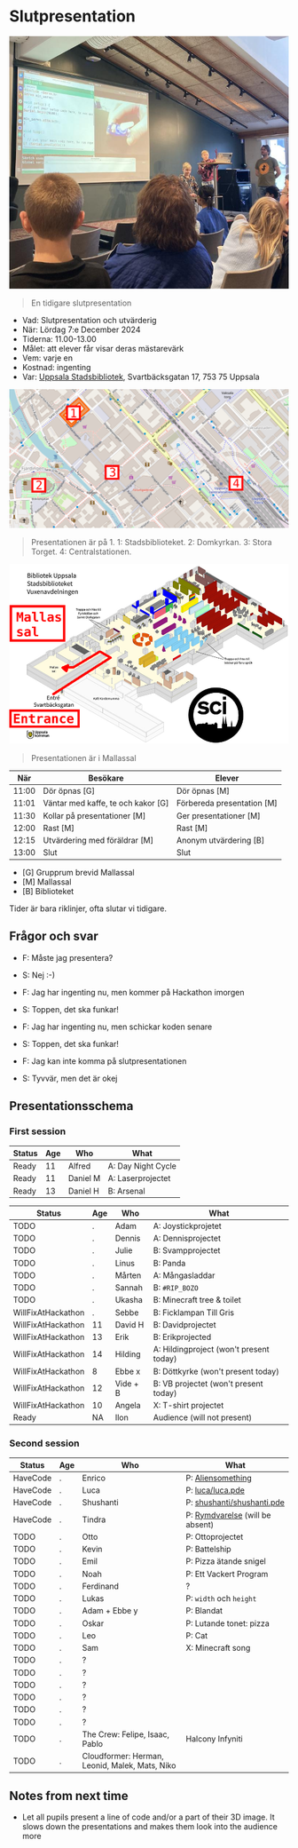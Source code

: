 # Slutpresentation

![En tidigare slutpresentation](IMG_1522.jpg)

> En tidigare slutpresentation

- Vad: Slutpresentation och utvärderig
- När: Lördag 7:e December 2024
- Tiderna: 11.00-13.00
- Målet: att elever får visar deras mästarevärk
- Vem: varje en
- Kostnad: ingenting
- Var: [Uppsala Stadsbibliotek](https://bibliotekuppsala.se/web/arena/stadsbiblioteket), Svartbäcksgatan 17, 753 75 Uppsala

![Plan av Uppsala](uppsala_map_annotated.png)

> Presentationen är på 1.
> 1: Stadsbiblioteket.
> 2: Domkyrkan.
> 3: Stora Torget.
> 4: Centralstationen.

![Plan av Stadsbiblioteket](usb_mallassal_annotated.png)

> Presentationen är i Mallassal


När  |Besökare                           | Elever
-----|-----------------------------------|-----------------------
11:00|Dör öpnas [G]                      | Dör öpnas [M]
11:01|Väntar med kaffe, te och kakor [G] | Förbereda presentation [M]
11:30|Kollar på presentationer  [M]      | Ger presentationer  [M]
12:00|Rast [M]                           | Rast  [M]
12:15|Utvärdering med föräldrar [M]      | Anonym utvärdering [B]
13:00|Slut                               | Slut

- [G] Grupprum brevid Mallassal
- [M] Mallassal
- [B] Biblioteket

Tider är bara riklinjer, ofta slutar vi tidigare.

## Frågor och svar

- F: Måste jag presentera?
- S: Nej :-)

- F: Jag har ingenting nu, men kommer på Hackathon imorgen
- S: Toppen, det ska funkar!

- F: Jag har ingenting nu, men schickar koden senare
- S: Toppen, det ska funkar!

- F: Jag kan inte komma på slutpresentationen
- S: Tyvvär, men det är okej

## Presentationsschema

### First session

Status|Age|Who       |What
------|---|----------|-------------------
Ready |11 |Alfred    |A: Day Night Cycle
Ready |11 |Daniel M  |A: Laserprojectet
Ready |13 |Daniel H  |B: Arsenal


Status|Age|Who       |What
------|---|----------|-------------------
TODO  |.  |Adam      |A: Joystickprojetet
TODO  |.  |Dennis    |A: Dennisprojectet
TODO  |.  |Julie     |B: Svampprojectet
TODO  |.  |Linus     |B: Panda
TODO  |.  |Mårten    |A: Mångasladdar
TODO  |.  |Sannah    |B: `#RIP_BOZO`
TODO  |.  |Ukasha    |B: Minecraft tree & toilet
WillFixAtHackathon|.  |Sebbe     |B: Ficklampan Till Gris
WillFixAtHackathon|11|David H   |B: Davidprojectet
WillFixAtHackathon|13|Erik      |B: Erikprojected
WillFixAtHackathon|14|Hilding   |A: Hildingproject (won't present today)
WillFixAtHackathon|8|Ebbe x    |B: Döttkyrke (won't present today)
WillFixAtHackathon|12|Vide + B  |B: VB projectet (won't present today)
WillFixAtHackathon|10|Angela    |X: T-shirt projectet
Ready|NA |Ilon      |Audience (will not present)

### Second session

Status|Age|Who       |What
------|---|----------|-----
HaveCode|.  |Enrico    |P: [Aliensomething](enrico/enrico.pde)
HaveCode|.  |Luca      |P: [luca/luca.pde](luca/luca.pde)
HaveCode|.  |Shushanti |P: [shushanti/shushanti.pde](shushanti/shushanti.pde)
HaveCode|.  |Tindra    |P: [Rymdvarelse](tindra/tindra.pde) (will be absent)
TODO  |.  |Otto      |P: Ottoprojectet
TODO  |.  |Kevin     |P: Battelship
TODO  |.  |Emil      |P: Pizza ätande snigel
TODO  |.  |Noah      |P: Ett Vackert Program
TODO  |.  |Ferdinand |?
TODO  |.  |Lukas     |P: `width` och `height`
TODO  |.  |Adam + Ebbe y|P: Blandat
TODO  |.  |Oskar     |P: Lutande tonet: pizza
TODO  |.  |Leo       |P: Cat
TODO  |.  |Sam       |X: Minecraft song
TODO  |.  |?         |
TODO  |.  |?         |
TODO  |.  |?         |
TODO  |.  |?         |
TODO  |.  |?         |
TODO  |.  |?         |
TODO  |.  |The Crew: Felipe, Isaac, Pablo |Halcony Infyniti
TODO  |.  |Cloudformer: Herman, Leonid, Malek, Mats, Niko |

## Notes from next time

- Let all pupils present a line of code and/or a part of their 3D image.
  It slows down the presentations and makes them look into the audience more

